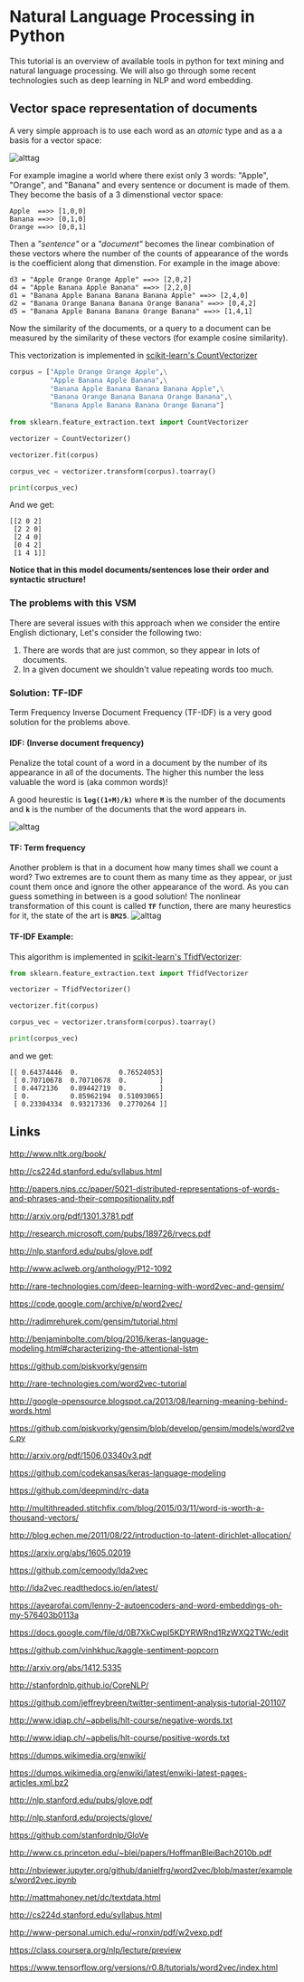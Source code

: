 # Natural Language Processing in Python

This tutorial is an overview of available tools in python for text mining
and natural language processing. We will also go through some recent technologies
such as deep learning in NLP and word embedding. 

## Vector space representation of documents

A very simple approach is to use each word as an *atomic* type and as a a basis for a vector space:

![alttag](img/vsm.png)

For example imagine a world where there exist only 3 words: "Apple", "Orange", and "Banana" and every
sentence or document is made of them. They become the basis of a 3 dimenstional vector space:

```
Apple  ==>> [1,0,0]
Banana ==>> [0,1,0]
Orange ==>> [0,0,1]
```

Then a *"sentence"* or a *"document"* becomes the linear combination of these vectors where the number of
the counts of appearance of the words is the coefficient along that dimenstion.
For example in the image above:

```
d3 = "Apple Orange Orange Apple" ==>> [2,0,2]
d4 = "Apple Banana Apple Banana" ==>> [2,2,0]
d1 = "Banana Apple Banana Banana Banana Apple" ==>> [2,4,0]
d2 = "Banana Orange Banana Banana Orange Banana" ==>> [0,4,2]
d5 = "Banana Apple Banana Banana Orange Banana" ==>> [1,4,1]
```

Now the similarity of the documents, or a query to a document can be measured by the similarity of these
vectors (for example cosine similarity).

This vectorization is implemented in [scikit-learn's CountVectorizer](http://scikit-learn.org/stable/modules/generated/sklearn.feature_extraction.text.CountVectorizer.html)

```python
corpus = ["Apple Orange Orange Apple",\
          "Apple Banana Apple Banana",\
          "Banana Apple Banana Banana Banana Apple",\
          "Banana Orange Banana Banana Orange Banana",\
          "Banana Apple Banana Banana Orange Banana"]
          
from sklearn.feature_extraction.text import CountVectorizer

vectorizer = CountVectorizer()

vectorizer.fit(corpus)

corpus_vec = vectorizer.transform(corpus).toarray()

print(corpus_vec)
```

And we get:

```
[[2 0 2]
 [2 2 0]
 [2 4 0]
 [0 4 2]
 [1 4 1]]
```

**Notice that in this model documents/sentences lose their order and syntactic structure!**

### The problems with this VSM

There are several issues with this approach when we consider the entire English dictionary, Let's consider the following two:

1. There are words that are just common, so they appear in lots of documents.
2. In a given document we shouldn't value repeating words too much.

### Solution: TF-IDF

Term Frequency Inverse Document Frequency (TF-IDF) is a very good solution for the problems above.

#### IDF: (Inverse document frequency)
Penalize the total count of a word in a document by the number of its appearance in all of the documents. The higher this number
the less valuable the word is (aka common words)!

A good heurestic is **``log((1+M)/k)``** where **``M``** is the number of the documents and **``k``** is the number 
of the documents that the word appears in.

![alttag](img/IDF.png)

#### TF: Term frequency
Another problem is that in a document how many times shall we count a word? Two extremes are to count them as many time as they appear,
or just count them once and ignore the other appearance of the word. As you can guess something in between is a good solution! 
The nonlinear transformation of this count is called **``TF``** function, there are many heurestics for it, the state of the art is **``BM25``**.
![alttag](img/TF.png)

#### TF-IDF Example:
This algorithm is implemented in [scikit-learn's TfidfVectorizer](http://scikit-learn.org/stable/modules/generated/sklearn.feature_extraction.text.TfidfVectorizer.html):

```python
from sklearn.feature_extraction.text import TfidfVectorizer

vectorizer = TfidfVectorizer()

vectorizer.fit(corpus)

corpus_vec = vectorizer.transform(corpus).toarray()

print(corpus_vec)
```

and we get:

```
[[ 0.64374446  0.          0.76524053]
 [ 0.70710678  0.70710678  0.        ]
 [ 0.4472136   0.89442719  0.        ]
 [ 0.          0.85962194  0.51093065]
 [ 0.23304334  0.93217336  0.2770264 ]]
```





## Links

<http://www.nltk.org/book/>

<http://cs224d.stanford.edu/syllabus.html>

<http://papers.nips.cc/paper/5021-distributed-representations-of-words-and-phrases-and-their-compositionality.pdf>

<http://arxiv.org/pdf/1301.3781.pdf>

<http://research.microsoft.com/pubs/189726/rvecs.pdf>

<http://nlp.stanford.edu/pubs/glove.pdf>

<http://www.aclweb.org/anthology/P12-1092>


<http://rare-technologies.com/deep-learning-with-word2vec-and-gensim/>

<https://code.google.com/archive/p/word2vec/>

<http://radimrehurek.com/gensim/tutorial.html>

<http://benjaminbolte.com/blog/2016/keras-language-modeling.html#characterizing-the-attentional-lstm>

<https://github.com/piskvorky/gensim>

<http://rare-technologies.com/word2vec-tutorial>

<http://google-opensource.blogspot.ca/2013/08/learning-meaning-behind-words.html>

<https://github.com/piskvorky/gensim/blob/develop/gensim/models/word2vec.py>

<http://arxiv.org/pdf/1506.03340v3.pdf>

<https://github.com/codekansas/keras-language-modeling>

<https://github.com/deepmind/rc-data>

<http://multithreaded.stitchfix.com/blog/2015/03/11/word-is-worth-a-thousand-vectors/>

<http://blog.echen.me/2011/08/22/introduction-to-latent-dirichlet-allocation/>

<https://arxiv.org/abs/1605.02019>

<https://github.com/cemoody/lda2vec>

<http://lda2vec.readthedocs.io/en/latest/>

<https://ayearofai.com/lenny-2-autoencoders-and-word-embeddings-oh-my-576403b0113a>

<https://docs.google.com/file/d/0B7XkCwpI5KDYRWRnd1RzWXQ2TWc/edit>

<https://github.com/vinhkhuc/kaggle-sentiment-popcorn>

<http://arxiv.org/abs/1412.5335>

<http://stanfordnlp.github.io/CoreNLP/>

<https://github.com/jeffreybreen/twitter-sentiment-analysis-tutorial-201107>

<http://www.idiap.ch/~apbelis/hlt-course/negative-words.txt>

<http://www.idiap.ch/~apbelis/hlt-course/positive-words.txt>

<https://dumps.wikimedia.org/enwiki/>

<https://dumps.wikimedia.org/enwiki/latest/enwiki-latest-pages-articles.xml.bz2>

<http://nlp.stanford.edu/pubs/glove.pdf>

<http://nlp.stanford.edu/projects/glove/>

<https://github.com/stanfordnlp/GloVe>

<http://www.cs.princeton.edu/~blei/papers/HoffmanBleiBach2010b.pdf>

<http://nbviewer.jupyter.org/github/danielfrg/word2vec/blob/master/examples/word2vec.ipynb>

<http://mattmahoney.net/dc/textdata.html>

<http://cs224d.stanford.edu/syllabus.html>

<http://www-personal.umich.edu/~ronxin/pdf/w2vexp.pdf>

<https://class.coursera.org/nlp/lecture/preview>

<https://www.tensorflow.org/versions/r0.8/tutorials/word2vec/index.html>

